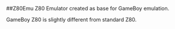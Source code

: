 ##Z80Emu
Z80 Emulator created as base for GameBoy emulation.

GameBoy Z80 is slightly different from standard Z80.